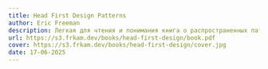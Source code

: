 ```yaml
---
title: Head First Design Patterns
author: Eric Freeman
description: Легкая для чтения и понимания книга о распространенных паттернах.
url: https://s3.frkam.dev/books/head-first-design/book.pdf
cover: https://s3.frkam.dev/books/head-first-design/cover.jpg
date: 17-06-2025
---
```

